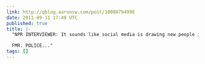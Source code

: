 ```yaml
---
link: http://qblog.aaronsw.com/post/10088794998
date: 2011-09-11 17:49 UTC
published: true
title: |-
  "NPR INTERVIEWER: It sounds like social media is drawing new people into crime in a way.

  FMR. POLICE..."
tags: []
---
```



